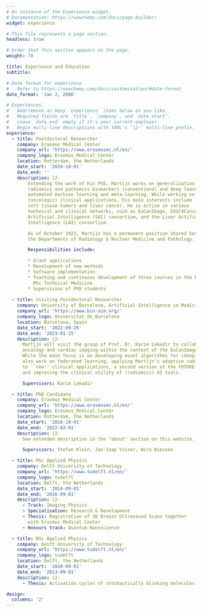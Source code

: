 ```yaml
---
# An instance of the Experience widget.
# Documentation: https://wowchemy.com/docs/page-builder/
widget: experience

# This file represents a page section.
headless: true

# Order that this section appears on the page.
weight: 70

title: Experience and Education
subtitle:

# Date format for experience
#   Refer to https://wowchemy.com/docs/customization/#date-format
date_format: 'Jan 2, 2006'

# Experiences.
#   Add/remove as many `experience` items below as you like.
#   Required fields are `title`, `company`, and `date_start`.
#   Leave `date_end` empty if it's your current employer.
#   Begin multi-line descriptions with YAML's `|2-` multi-line prefix.
experience:
  - title: Postdoctoral Researcher
    company: Erasmus Medical Center
    company_url: 'https://www.erasmusmc.nl/en/'
    company_logo: Erasmus_Medical_Center
    location: Rotterdam, the Netherlands
    date_start: '2020-10-01'
    date_end: ''
    description: |2-
        Extending the work of his PhD, Martijn works on generalization of
        radiomics and pathomics biomarkers (conventional and deep learning based) using
        automated machine learning and meta-learning. While working on a wide range of
        (oncologic) clinical applications, his main interests include
        soft tissue tumors and liver cancer. He is active in various
        technical and clinical networks, such as EuCanImage, EOSC4Cancer, the Sarcoma
        Artificial Intelligence (SAI) consortium, and the Liver Artificial
        Intelligence (LAI) consortium.

        As of October 2023, Martijn has a permanent position shared between
        the Departments of Radiology & Nuclear Medicine and Pathology.

        Responsibilities include:

        * Grant applications
        * Development of new methods
        * Software implementation
        * Teaching and continuous development of three courses in the BSc and
          MSc Technical Medicine
        * Supervision of PhD students
        
  - title: Visiting Postdoctoral Researcher
    company: University of Barcelona, Artificial Intelligence in Medicine Lab
    company_url: 'https://www.bcn-aim.org/'
    company_logo: Universitat_de_Barcelona
    location: Barcelona, Spain
    date_start: '2022-09-26'
    date_end: '2023-01-15'
    description: |2-
      Martijn will visit the group of Prof. Dr. Karim Lekadir to collaborate on AI for
      oncology and cardiac imaging within the context of the EuCanImage and euCanSHare consortia.
      While the main focus is on developing novel algorithms for (deep) radiomics, they will 
      also work on federated learning, applying Martijn's adaptive radiomics framework from his PhD
      to ``new'' clinical applications, a second version of the FUTURE-AI [guiding principles](https://future-ai.eu/),
      and improving the clinical utility of (radiomics) AI tools.

      Supervisors: Karim Lekadir

  - title: PhD Candidate
    company: Erasmus Medical Center
    company_url: 'https://www.erasmusmc.nl/en/'
    company_logo: Erasmus_Medical_Center
    location: Rotterdam, the Netherlands
    date_start: '2016-10-01'
    date_end: '2022-02-01'
    description: |2-
      See extended description in the "about" section on this website.

      Supervisors: Stefan Klein, Jan-Jaap Visser, Wiro Niessen

  - title: MSc Applied Physics
    company: Delft University of Technology
    company_url: 'https://www.tudelft.nl/en/'
    company_logo: tudelft
    location: Delft, the Netherlands
    date_start: '2014-09-01'
    date_end: '2016-09-01'
    description: |2-
      - Track: Imaging Physics
      - Specialisation: Research & Development
      - Thesis: Registration of 3D Breast Ultrasound Scans together
        with Erasmus Medical Center
      - Honours track: Quantum Nanoscience

  - title: BSc Applied Physics
    company: Delft University of Technology
    company_url: 'https://www.tudelft.nl/en/'
    company_logo: tudelft
    location: Delft, the Netherlands
    date_start: '2010-09-01'
    date_end: '2013-09-01'
    description: |2-
      - Thesis: Activation cycles of stochastically blinking molecules in super-resolution microscopy

design:
  columns: '2'
---
```

